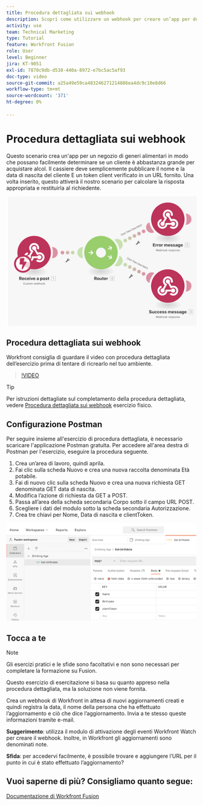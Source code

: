 ```yaml
---
title: Procedura dettagliata sui webhook
description: Scopri come utilizzare un webhook per creare un’app per determinare se un cliente è abbastanza grande per acquistare alcool, il tutto in [!DNL Adobe Workfront Fusion].
activity: use
team: Technical Marketing
type: Tutorial
feature: Workfront Fusion
role: User
level: Beginner
jira: KT-9051
exl-id: 7870c9db-d538-440a-8972-e7bc5ac5af93
doc-type: video
source-git-commit: a25a49e59ca483246271214886ea4dc9c10e8d66
workflow-type: tm+mt
source-wordcount: '371'
ht-degree: 0%

---
```


# Procedura dettagliata sui webhook

Questo scenario crea un&#39;app per un negozio di generi alimentari in modo che possano facilmente determinare se un cliente è abbastanza grande per acquistare alcol. Il cassiere deve semplicemente pubblicare il nome e la data di nascita del cliente E un token client verificato in un URL fornito. Una volta inserito, questo attiverà il nostro scenario per calcolare la risposta appropriata e restituirla al richiedente.

![Un&#39;immagine che utilizza il modulo switch](assets/beyond-basic-modules-5.png)

## Procedura dettagliata sui webhook

Workfront consiglia di guardare il video con procedura dettagliata dell’esercizio prima di tentare di ricrearlo nel tuo ambiente.

>[!VIDEO](https://video.tv.adobe.com/v/335292/?quality=12&learn=on)

>[!TIP]
>
>Per istruzioni dettagliate sul completamento della procedura dettagliata, vedere [Procedura dettagliata sui webhook](https://experienceleague.adobe.com/docs/workfront-learn/tutorials-workfront/fusion/exercises/webhooks.html?lang=en) esercizio fisico.

## Configurazione Postman

Per seguire insieme all&#39;esercizio di procedura dettagliata, è necessario scaricare l&#39;applicazione Postman gratuita. Per accedere all&#39;area destra di Postman per l&#39;esercizio, eseguire la procedura seguente.

1. Crea un’area di lavoro, quindi aprila.
1. Fai clic sulla scheda Nuovo e crea una nuova raccolta denominata Età potabile.
1. Fai di nuovo clic sulla scheda Nuovo e crea una nuova richiesta GET denominata GET data di nascita.
1. Modifica l’azione di richiesta da GET a POST.
1. Passa all’area della scheda secondaria Corpo sotto il campo URL POST.
1. Scegliere i dati del modulo sotto la scheda secondaria Autorizzazione.
1. Crea tre chiavi per Nome, Data di nascita e clientToken.

![Un&#39;immagine che utilizza il modulo switch](assets/beyond-basic-modules-6.png)

## Tocca a te

>[!NOTE]
>
>Gli esercizi pratici e le sfide sono facoltativi e non sono necessari per completare la formazione su Fusion.

Questo esercizio di esercitazione si basa su quanto appreso nella procedura dettagliata, ma la soluzione non viene fornita.

Crea un webhook di Workfront in attesa di nuovi aggiornamenti creati e quindi registra la data, il nome della persona che ha effettuato l’aggiornamento e ciò che dice l’aggiornamento. Invia a te stesso queste informazioni tramite e-mail.

**Suggerimento**: utilizza il modulo di attivazione degli eventi Workfront Watch per creare il webhook. Inoltre, in Workfront gli aggiornamenti sono denominati note.

**Sfida**: per accedervi facilmente, è possibile trovare e aggiungere l’URL per il punto in cui è stato effettuato l’aggiornamento?


## Vuoi saperne di più? Consigliamo quanto segue:

[Documentazione di Workfront Fusion](https://experienceleague.adobe.com/docs/workfront/using/adobe-workfront-fusion/workfront-fusion-2.html?lang=en)
